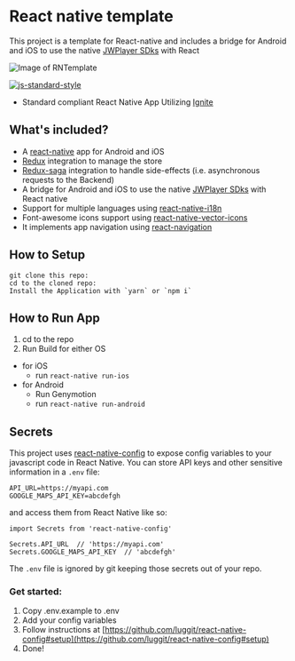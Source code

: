 #  React native template
This project is a template for React-native and includes a bridge for Android and iOS to use the native [JWPlayer SDks](https://www.jwplayer.com/video-solutions/mobile-sdk/) with React

![Image of RNTemplate](https://i.imgur.com/LsRSauX.png)

[![js-standard-style](https://img.shields.io/badge/code%20style-standard-brightgreen.svg?style=flat)](http://standardjs.com/)
* Standard compliant React Native App Utilizing [Ignite](https://github.com/infinitered/ignite)

## What's included?
* A [react-native](https://facebook.github.io/react-native/) app for Android and iOS
* [Redux](https://redux.js.org/docs/introduction/) integration to manage the store
* [Redux-saga](https://redux-saga.js.org/) integration to handle side-effects (i.e. asynchronous requests to the Backend)
* A bridge for Android and iOS to use the native [JWPlayer SDks](https://www.jwplayer.com/video-solutions/mobile-sdk/) with React native
* Support for multiple languages using [react-native-i18n](https://github.com/AlexanderZaytsev/react-native-i18n)
* Font-awesome icons support using [react-native-vector-icons](https://github.com/oblador/react-native-vector-icons)
* It implements app navigation using [react-navigation](https://github.com/react-navigation/react-navigation)

## How to Setup
```
git clone this repo:
cd to the cloned repo:
Install the Application with `yarn` or `npm i`
```

## How to Run App

1. cd to the repo
2. Run Build for either OS
  * for iOS
    * run `react-native run-ios`
  * for Android
    * Run Genymotion
    * run `react-native run-android`

## Secrets

This project uses [react-native-config](https://github.com/luggit/react-native-config) to expose config variables to your javascript code in React Native. You can store API keys
and other sensitive information in a `.env` file:

```
API_URL=https://myapi.com
GOOGLE_MAPS_API_KEY=abcdefgh
```

and access them from React Native like so:

```
import Secrets from 'react-native-config'

Secrets.API_URL  // 'https://myapi.com'
Secrets.GOOGLE_MAPS_API_KEY  // 'abcdefgh'
```

The `.env` file is ignored by git keeping those secrets out of your repo.

### Get started:
1. Copy .env.example to .env
2. Add your config variables
3. Follow instructions at [https://github.com/luggit/react-native-config#setup](https://github.com/luggit/react-native-config#setup)
4. Done!
